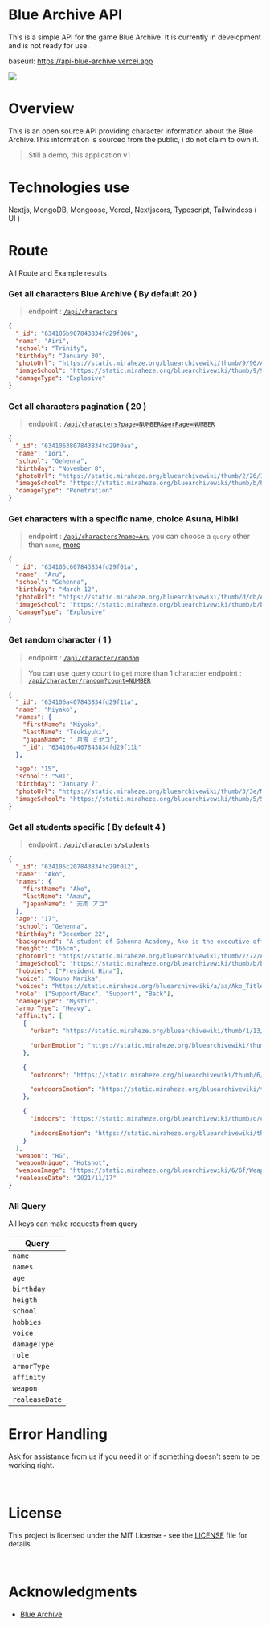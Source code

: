 # Blue Archive API

This is a simple API for the game Blue Archive. It is currently in development and is not ready for use.

baseurl: https://api-blue-archive.vercel.app


![](https://img.shields.io/website?down_message=offline&style=flat-square&up_message=online&url=https%3A%2F%2Fapi-blue-archive.vercel.app%2F)



# Overview

This is an open source API providing character information about the Blue Archive.This information is sourced from the public, i do not claim to own it.

> Still a demo, this application v1

# Technologies use

Nextjs, MongoDB, Mongoose, Vercel, Nextjscors, Typescript, Tailwindcss ( UI )

# Route

All Route and Example results

### Get all characters Blue Archive ( By default 20 )

> endpoint : [`/api/characters`](https://api-blue-archive.vercel.app/api/v1/characters)

```json
{
  "_id": "634105b907843834fd29f006",
  "name": "Airi",
  "school": "Trinity",
  "birthday": "January 30",
  "photoUrl": "https://static.miraheze.org/bluearchivewiki/thumb/9/96/Airi.png/266px-Airi.png",
  "imageSchool": "https://static.miraheze.org/bluearchivewiki/thumb/9/9c/Trinity.png/50px-Trinity.png",
  "damageType": "Explosive"
}
```

### Get all characters pagination ( 20 )

> endpoint : [`/api/characters?page=NUMBER&perPage=NUMBER`](https://api-blue-archive.vercel.app/api/v1/characters?page=1&perPage=20)

```json
{
  "_id": "6341063807843834fd29f0aa",
  "name": "Iori",
  "school": "Gehenna",
  "birthday": "November 8",
  "photoUrl": "https://static.miraheze.org/bluearchivewiki/thumb/2/26/Iori.png/266px-Iori.png",
  "imageSchool": "https://static.miraheze.org/bluearchivewiki/thumb/b/bd/Gehenna.png/50px-Gehenna.png",
  "damageType": "Penetration"
}
```

### Get characters with a specific name, choice Asuna, Hibiki

> endpoint : [`/api/characters?name=Aru`](https://api-blue-archive.vercel.app/api/v1/characters?name=Aru)
> you can choose a `query` other than `name`, [more](#query)

```json
{
  "_id": "634105c607843834fd29f01a",
  "name": "Aru",
  "school": "Gehenna",
  "birthday": "March 12",
  "photoUrl": "https://static.miraheze.org/bluearchivewiki/thumb/d/db/Aru.png/266px-Aru.png",
  "imageSchool": "https://static.miraheze.org/bluearchivewiki/thumb/b/bd/Gehenna.png/50px-Gehenna.png",
  "damageType": "Explosive"
}
```

### Get random character ( 1 )

> endpoint : [`/api/character/random`](https://api-blue-archive.vercel.app/api/character/random) 

> You can use query count to get more than 1 character
> endpoint : [`/api/character/random?count=NUMBER`](http://localhost:3000/api/character/random?count=2)

```json
{
  "_id": "634106a407843834fd29f11a",
  "name": "Miyako",
  "names": {
    "firstName": "Miyako",
    "lastName": "Tsukiyuki",
    "japanName": " 月雪 ミヤコ",
    "_id": "634106a407843834fd29f11b"
  },

  "age": "15",
  "school": "SRT",
  "birthday": "January 7",
  "photoUrl": "https://static.miraheze.org/bluearchivewiki/thumb/3/3e/Miyako.png/266px-Miyako.png",
  "imageSchool": "https://static.miraheze.org/bluearchivewiki/thumb/5/5a/SRT.png/50px-SRT.png"
}
```

### Get all students specific ( By default 4 )

> endpoint : [`/api/characters/students`](https://api-blue-archive.vercel.app/api/v1/characters/students)

```json
{
  "_id": "634105c207843834fd29f012",
  "name": "Ako",
  "names": {
    "firstName": "Ako",
    "lastName": "Amau",
    "japanName": " 天雨 アコ"
  },
  "age": "17",
  "school": "Gehenna",
  "birthday": "December 22",
  "background": "A student of Gehenna Academy, Ako is the executive officer of the Disciplinary Committee, and a sort-of secretary to its president Hina. At first glance she may appear kind and good-natured, but Ako has zero tolerance for students who break the rules. She is constantly at Hina's side, assisting in her duties as president of the Disciplinary Committee. This has prompted other students to call her \"Hina's Pet\" amongst other things, but Ako doesn't particulary care.",
  "height": "165cm",
  "photoUrl": "https://static.miraheze.org/bluearchivewiki/thumb/7/72/Ako.png/266px-Ako.png",
  "imageSchool": "https://static.miraheze.org/bluearchivewiki/thumb/b/bd/Gehenna.png/50px-Gehenna.png",
  "hobbies": ["President Hina"],
  "voice": "Kouno Marika",
  "voices": "https://static.miraheze.org/bluearchivewiki/a/aa/Ako_Title.ogg",
  "role": ["Support/Back", "Support", "Back"],
  "damageType": "Mystic",
  "armorType": "Heavy",
  "affinity": [
    {
      "urban": "https://static.miraheze.org/bluearchivewiki/thumb/1/13/Icon_location_city.png/24px-Icon_location_city.png",

      "urbanEmotion": "https://static.miraheze.org/bluearchivewiki/thumb/8/81/Icon_mood_d.png/20px-Icon_mood_d.png"
    },

    {
      "outdoors": "https://static.miraheze.org/bluearchivewiki/thumb/6/6d/Icon_location_outdoors.png/24px-Icon_location_outdoors.png",

      "outdoorsEmotion": "https://static.miraheze.org/bluearchivewiki/thumb/5/5f/Icon_mood_b.png/20px-Icon_mood_b.png"
    },

    {
      "indoors": "https://static.miraheze.org/bluearchivewiki/thumb/c/c1/Icon_location_indoors.png/24px-Icon_location_indoors.png",

      "indoorsEmotion": "https://static.miraheze.org/bluearchivewiki/thumb/e/e3/Icon_mood_s.png/20px-Icon_mood_s.png"
    }
  ],
  "weapon": "HG",
  "weaponUnique": "Hotshot",
  "weaponImage": "https://static.miraheze.org/bluearchivewiki/6/6f/Weapon_Icon_20008.png",
  "realeaseDate": "2021/11/17"
}
```

 <h3 id="query">All Query</h3>
 
All keys can make requests from query

| Query          |
| -------------- |
| `name`         |
| `names`        |
| `age`          |
| `birthday`     |
| `heigth`       |
| `school`       |
| `hobbies`      |
| `voice`        |
| `damageType`   |
| `role`         |
| `armorType`    |
| `affinity`     |
| `weapon`       |
| `realeaseDate` |

# Error Handling

Ask for assistance from us if you need it or if something doesn't seem to be working right.

<br />

# License

This project is licensed under the MIT License - see the [LICENSE](https://github.com/arufars/api-blue-archive/blob/main/LICENSE) file for details

<br />

# Acknowledgments

- [Blue Archive](https://bluearchive.wiki/wiki/Main_Page)
